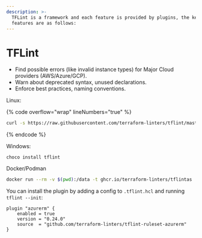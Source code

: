 ```yaml
---
description: >-
  TFLint is a framework and each feature is provided by plugins, the key
  features are as follows:
---
```


# TFLint

* Find possible errors (like invalid instance types) for Major Cloud providers (AWS/Azure/GCP).
* Warn about deprecated syntax, unused declarations.
* Enforce best practices, naming conventions.

Linux:

{% code overflow="wrap" lineNumbers="true" %}
```bash
curl -s https://raw.githubusercontent.com/terraform-linters/tflint/master/install_linux.sh | bash
```
{% endcode %}

Windows:

```
choco install tflint
```

Docker/Podman

```bash
docker run --rm -v $(pwd):/data -t ghcr.io/terraform-linters/tflintas
```

You can install the plugin by adding a config to `.tflint.hcl` and running `tflint --init`:

```hcl
plugin "azurerm" {
    enabled = true
    version = "0.24.0"
    source  = "github.com/terraform-linters/tflint-ruleset-azurerm"
}
```
